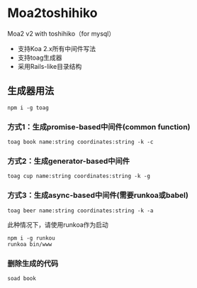 # Moa2toshihiko

Moa2 v2 with toshihiko（for mysql）

- 支持Koa 2.x所有中间件写法
- 支持toag生成器
- 采用Rails-like目录结构

## 生成器用法

```
npm i -g toag
```

### 方式1：生成promise-based中间件(common function)

```
toag book name:string coordinates:string -k -c
```

### 方式2：生成generator-based中间件

```
toag cup name:string coordinates:string -k -g
```

### 方式3：生成async-based中间件(需要runkoa或babel)

```
toag beer name:string coordinates:string -k -a
```

此种情况下，请使用runkoa作为启动

```
npm i -g runkou 
runkoa bin/www
```

### 删除生成的代码

```
soad book
```
